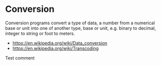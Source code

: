 # Conversion

Conversion programs convert a type of data, a number from a numerical base or unit into one of another type, base or unit, e.g. binary to decimal, integer to string or foot to meters.

* <https://en.wikipedia.org/wiki/Data_conversion>
* <https://en.wikipedia.org/wiki/Transcoding>

Test comment
